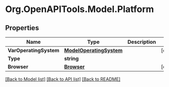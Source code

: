 # Org.OpenAPITools.Model.Platform

## Properties

Name | Type | Description | Notes
------------ | ------------- | ------------- | -------------
**VarOperatingSystem** | [**ModelOperatingSystem**](ModelOperatingSystem.md) |  | [optional] 
**Type** | **string** |  | 
**Browser** | [**Browser**](Browser.md) |  | [optional] 

[[Back to Model list]](../README.md#documentation-for-models) [[Back to API list]](../README.md#documentation-for-api-endpoints) [[Back to README]](../README.md)

